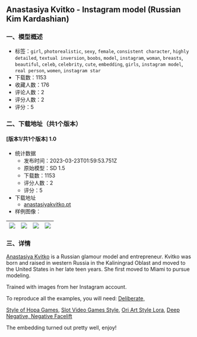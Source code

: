 ## Anastasiya Kvitko - Instagram model (Russian Kim Kardashian)
### 一、模型概述

- 标签：`girl`, `photorealistic`, `sexy`, `female`, `consistent character`, `highly detailed`, `textual inversion`, `boobs`, `model`, `instagram`, `woman`, `breasts`, `beautiful`, `celeb`, `celebrity`, `cute`, `embedding`, `girls`, `instagram model`, `real person`, `women`, `instagram star`
- 下载数：1153
- 收藏人数：176
- 评论人数：2
- 评分人数：2
- 评分：5

### 二、下载地址（共1个版本）

#### [版本1/共1个版本] 1.0

- 统计数据
  - 发布时间：2023-03-23T01:59:53.751Z
  - 原始模型：SD 1.5
  - 下载数：1153
  - 评分人数：2
  - 评分：5
- 下载地址
  - [anastasiyakvitko.pt](https://civitai.com/api/download/models/27610)
- 样例图像：

| <img src="https://image.civitai.com/xG1nkqKTMzGDvpLrqFT7WA/c058cc64-8e79-4b61-09e0-ba7c70757600/width=450/304280.jpeg" /> | <img src="https://image.civitai.com/xG1nkqKTMzGDvpLrqFT7WA/af4e7af2-512c-45fd-1fa2-cc2e3add5700/width=450/304291.jpeg" /> | <img src="https://image.civitai.com/xG1nkqKTMzGDvpLrqFT7WA/eebe4762-0210-4144-da71-1cc1ece5ba00/width=450/304290.jpeg" /> | <img src="https://image.civitai.com/xG1nkqKTMzGDvpLrqFT7WA/219a42c7-a29c-456d-ff5a-a5faa3a8e800/width=450/304289.jpeg" /> |
| ---- | ---- | ---- | ---- |


### 三、详情
<p><a target="_blank" rel="ugc" href="https://www.instagram.com/anastasiya_kvitko/">Anastasiya Kvitko</a> is a Russian glamour model and entrepreneur. Kvitko was born and raised in western Russia in the Kaliningrad Oblast and moved to the United States in her late teen years. She first moved to Miami to pursue modeling.</p><p>Trained with images from her Instagram account.</p><p>To reproduce all the examples, you will need: <a target="_blank" rel="ugc" href="https://civitai.com/models/4823/deliberate">Deliberate, </a></p><p><a target="_blank" rel="ugc" href="https://civitai.com/models/18424/style-of-hopa-games-landscapes-and-scenery-concept-art-in-style-of-video-games-hoppagames">Style of Hopa Games</a>, <a target="_blank" rel="ugc" href="https://civitai.com/models/22545/slot-video-games-style-cartoon-effect-embedding">Slot Video Games Style</a>, <a target="_blank" rel="ugc" href="https://civitai.com/models/6182/ori-artstyle-lora">Ori Art Style Lora</a>, <a rel="ugc" href="https://civitai.com/models/4629/deep-negative-v1x">Deep Negative, </a><a rel="ugc" href="https://civitai.com/models/8551/scg-embedding-toolkit-for-version-15-models-a-collection-of-tools-and-helpers-from-my-personal-kit">Negative Facelift</a></p><p>The embedding turned out pretty well, enjoy!</p><p></p>